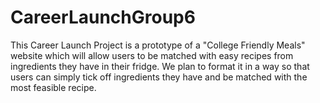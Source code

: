 # CareerLaunchGroup6

This Career Launch Project is a prototype of a "College Friendly Meals" website which will allow users to be matched with easy recipes from ingredients they have in their fridge. 
We plan to format it in a way so that users can simply tick off ingredients they have and be matched with the most feasible recipe.
